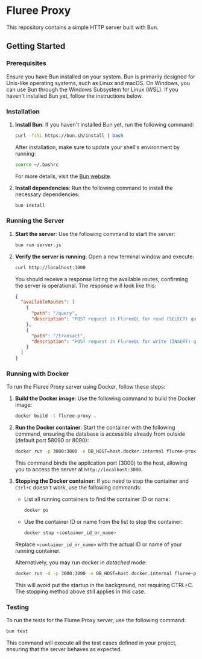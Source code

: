 # Fluree Proxy

This repository contains a simple HTTP server built with Bun.

## Getting Started

### Prerequisites

Ensure you have Bun installed on your system. Bun is primarily designed for Unix-like operating systems, such as Linux and macOS. On Windows, you can use Bun through the Windows Subsystem for Linux (WSL). If you haven't installed Bun yet, follow the instructions below.

### Installation

1. **Install Bun**: If you haven't installed Bun yet, run the following command:

   ```bash
   curl -fsSL https://bun.sh/install | bash
   ```

   After installation, make sure to update your shell's environment by running:

   ```bash
   source ~/.bashrc
   ```

   For more details, visit the [Bun website](https://bun.sh/).

2. **Install dependencies**: Run the following command to install the necessary dependencies:

   ```bash
   bun install
   ```

### Running the Server

1. **Start the server**: Use the following command to start the server:

   ```bash
   bun run server.js
   ```

2. **Verify the server is running**: Open a new terminal window and execute:

   ```bash
   curl http://localhost:3000
   ```

   You should receive a response listing the available routes, confirming the server is operational. The response will look like this:

   ```json
   {
     "availableRoutes": [
       {
         "path": "/query",
         "description": "POST request in FlureeQL for read (SELECT) queries"
       },
       {
         "path": "/transact",
         "description": "POST request in FlureeQL for write (INSERT) queries)"
       }
     ]
   }
   ```

### Running with Docker

To run the Fluree Proxy server using Docker, follow these steps:

1. **Build the Docker image**: Use the following command to build the Docker image:

   ```bash
   docker build -t fluree-proxy .
   ```

2. **Run the Docker container**: Start the container with the following command, ensuring the database is accessible already from outside (default port 58090 or 8090):

   ```bash
   docker run -p 3000:3000 -e DB_HOST=host.docker.internal fluree-proxy
   ```

   This command binds the application port (3000) to the host, allowing you to access the server at `http://localhost:3000`.

3. **Stopping the Docker container**: If you need to stop the container and `Ctrl+C` doesn't work, use the following commands:

   - List all running containers to find the container ID or name:

     ```bash
     docker ps
     ```

   - Use the container ID or name from the list to stop the container:

     ```bash
     docker stop <container_id_or_name>
     ```

   Replace `<container_id_or_name>` with the actual ID or name of your running container.

   Alternatively, you may run docker in _detached_ mode:

   ```bash
   docker run -d -p 3000:3000 -e DB_HOST=host.docker.internal fluree-proxy
   ```

   This will avoid put the startup in the background, not requiring CTRL+C. The stopping method above still applies in this case.

### Testing

To run the tests for the Fluree Proxy server, use the following command:

```bash
bun test
```

This command will execute all the test cases defined in your project, ensuring that the server behaves as expected.
